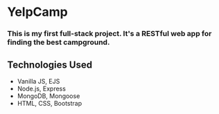 YelpCamp
========

### This is my first full-stack project. It's a RESTful web app for finding the best campground.

Technologies Used
-----------------

- Vanilla JS, EJS
- Node.js, Express
- MongoDB, Mongoose
- HTML, CSS, Bootstrap